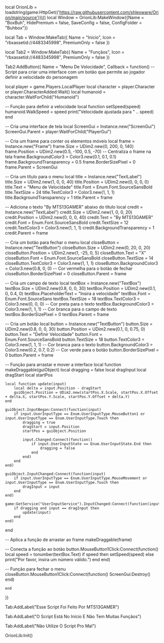 local OrionLib = loadstring(game:HttpGet(('https://raw.githubusercontent.com/shlexware/Orion/main/source')))()
local Window = OrionLib:MakeWindow({Name = "BoxBuh", HidePremium = false, SaveConfig = false, ConfigFolder = "Buhbox"})

local Tab = Window:MakeTab({
	Name = "Inicio",
	Icon = "rbxassetid://4483345998",
	PremiumOnly = false
})

local Tab2 = Window:MakeTab({
	Name = "Funçãos",
	Icon = "rbxassetid://4483345998",
	PremiumOnly = false
})

Tab2:AddButton({
	Name = "Menu De Volocidade",
	Callback = function()
      		-- Script para criar uma interface com um botão que permite ao jogador definir a velocidade do personagem

local player = game.Players.LocalPlayer
local character = player.Character or player.CharacterAdded:Wait()
local humanoid = character:WaitForChild("Humanoid")

-- Função para definir a velocidade
local function setSpeed(speed)
    humanoid.WalkSpeed = speed
    print("Velocidade ajustada para " .. speed)
end

-- Cria uma interface de tela
local ScreenGui = Instance.new("ScreenGui")
ScreenGui.Parent = player:WaitForChild("PlayerGui")

-- Cria um frame para conter os elementos móveis
local frame = Instance.new("Frame")
frame.Size = UDim2.new(0, 200, 0, 140)
frame.Position = UDim2.new(0.5, -100, 0.5, -70) -- Centraliza o frame na tela
frame.BackgroundColor3 = Color3.new(0.1, 0.1, 0.1)
frame.BackgroundTransparency = 0.5
frame.BorderSizePixel = 0
frame.Parent = ScreenGui

-- Cria um título para o menu
local title = Instance.new("TextLabel")
title.Size = UDim2.new(1, 0, 0, 40)
title.Position = UDim2.new(0, 0, 0, 0)
title.Text = "Menu de Velocidade"
title.Font = Enum.Font.SourceSansBold
title.TextSize = 24
title.TextColor3 = Color3.new(1, 1, 1)
title.BackgroundTransparency = 1
title.Parent = frame

-- Adiciona o texto "By MTS13GAMER" abaixo do título
local credit = Instance.new("TextLabel")
credit.Size = UDim2.new(1, 0, 0, 20)
credit.Position = UDim2.new(0, 0, 0, 40)
credit.Text = "By MTS13GAMER"
credit.Font = Enum.Font.SourceSansBold
credit.TextSize = 12
credit.TextColor3 = Color3.new(1, 1, 1)
credit.BackgroundTransparency = 1
credit.Parent = frame

-- Cria um botão para fechar o menu
local closeButton = Instance.new("TextButton")
closeButton.Size = UDim2.new(0, 20, 0, 20)
closeButton.Position = UDim2.new(1, -25, 0, 5)
closeButton.Text = "X"
closeButton.Font = Enum.Font.SourceSansBold
closeButton.TextSize = 14
closeButton.TextColor3 = Color3.new(1, 1, 1)
closeButton.BackgroundColor3 = Color3.new(0.8, 0, 0) -- Cor vermelha para o botão de fechar
closeButton.BorderSizePixel = 0
closeButton.Parent = frame

-- Cria um campo de texto
local textBox = Instance.new("TextBox")
textBox.Size = UDim2.new(0.8, 0, 0, 30)
textBox.Position = UDim2.new(0.1, 0, 0.4, 0)
textBox.PlaceholderText = "Insira a velocidade"
textBox.Font = Enum.Font.SourceSans
textBox.TextSize = 18
textBox.TextColor3 = Color3.new(0, 0, 0) -- Cor preta para o texto
textBox.BackgroundColor3 = Color3.new(1, 1, 1) -- Cor branca para o campo de texto
textBox.BorderSizePixel = 0
textBox.Parent = frame

-- Cria um botão
local button = Instance.new("TextButton")
button.Size = UDim2.new(0.8, 0, 0, 30)
button.Position = UDim2.new(0.1, 0, 0.75, 0)
button.Text = "Definir Velocidade"
button.Font = Enum.Font.SourceSansBold
button.TextSize = 18
button.TextColor3 = Color3.new(1, 1, 1) -- Cor branca para o texto
button.BackgroundColor3 = Color3.new(0.2, 0.7, 0.2) -- Cor verde para o botão
button.BorderSizePixel = 0
button.Parent = frame

-- Função para arrastar e mover a interface
local function makeDraggable(guiObject)
    local dragging = false
    local dragInput
    local dragStart
    local startPos

    local function update(input)
        local delta = input.Position - dragStart
        guiObject.Position = UDim2.new(startPos.X.Scale, startPos.X.Offset + delta.X, startPos.Y.Scale, startPos.Y.Offset + delta.Y)
    end

    guiObject.InputBegan:Connect(function(input)
        if input.UserInputType == Enum.UserInputType.MouseButton1 or input.UserInputType == Enum.UserInputType.Touch then
            dragging = true
            dragStart = input.Position
            startPos = guiObject.Position

            input.Changed:Connect(function()
                if input.UserInputState == Enum.UserInputState.End then
                    dragging = false
                end
            end)
        end
    end)

    guiObject.InputChanged:Connect(function(input)
        if input.UserInputType == Enum.UserInputType.MouseMovement or input.UserInputType == Enum.UserInputType.Touch then
            dragInput = input
        end
    end)

    game:GetService("UserInputService").InputChanged:Connect(function(input)
        if dragging and input == dragInput then
            update(input)
        end
    end)
end

-- Aplica a função de arrastar ao frame
makeDraggable(frame)

-- Conecta a função ao botão
button.MouseButton1Click:Connect(function()
    local speed = tonumber(textBox.Text)
    if speed then
        setSpeed(speed)
    else
        print("Por favor, insira um número válido.")
    end
end)

-- Função para fechar o menu
closeButton.MouseButton1Click:Connect(function()
    ScreenGui:Destroy()
end)



  	end    
})

Tab:AddLabel("Esse Script Foi Feito Por MTS13GAMER")

Tab:AddLabel("O Script Está No Início E Não Tem Muitas Funçãos")

Tab:AddLabel("Não Utilize O Script Pro Mal")

OrionLib:Init()
